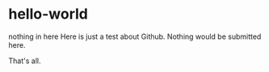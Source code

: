 # hello-world
nothing in here
Here is just a test about Github. Nothing would be submitted here.


That's all.
